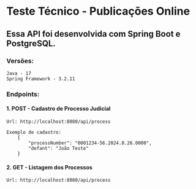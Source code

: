 # Teste Técnico - Publicações Online

## Essa API foi desenvolvida com Spring Boot e PostgreSQL.

### Versões:

    Java - 17
    Spring Framework - 3.2.11

### Endpoints:

#### 1. POST - Cadastro de Processo Judicial

    Url: http://localhost:8080/api/process

    Exemplo de cadastro: 
        {
            "processNumber": "0001234-56.2024.8.26.0000",
            "defant": "João Teste"
        }

#### 2. GET - Listagem dos Processos

    Url: http://localhost:8080/api/process